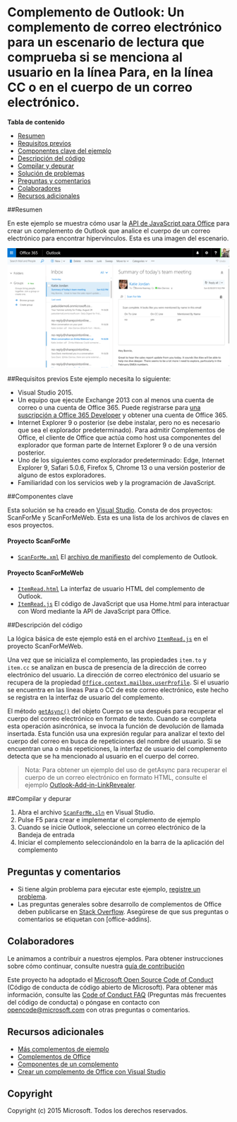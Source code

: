 # <a name="outlook-add-in-a-mail-add-in-for-a-read-scenario-that-checks-whether-the-user-is-mentioned-on-the-to-line-cc-line-or-body-of-an-email"></a>Complemento de Outlook: Un complemento de correo electrónico para un escenario de lectura que comprueba si se menciona al usuario en la línea Para, en la línea CC o en el cuerpo de un correo electrónico.

**Tabla de contenido**

* [Resumen](#summary)
* [Requisitos previos](#prerequisites)
* [Componentes clave del ejemplo](#components)
* [Descripción del código](#codedescription)
* [Compilar y depurar](#build)
* [Solución de problemas](#troubleshooting)
* [Preguntas y comentarios](#questions)
* [Colaboradores](#contribute)
* [Recursos adicionales](#additional-resources)

<a name="summary"></a>
##<a name="summary"></a>Resumen

En este ejemplo se muestra cómo usar la [API de JavaScript para Office](https://msdn.microsoft.com/library/b27e70c3-d87d-4d27-85e0-103996273298(v=office.15)) para crear un complemento de Outlook que analice el cuerpo de un correo electrónico para encontrar hipervínculos. Esta es una imagen del escenario.

 ![](../readme-images/screenshot1.PNG)

<a name="prerequisites"></a>
##<a name="prerequisites"></a>Requisitos previos
Este ejemplo necesita lo siguiente:  

  - Visual Studio 2015.  
  - Un equipo que ejecute Exchange 2013 con al menos una cuenta de correo o una cuenta de Office 365. Puede registrarse para [una suscripción a Office 365 Developer](https://aka.ms/devprogramsignup) y obtener una cuenta de Office 365.
  - Internet Explorer 9 o posterior (se debe instalar, pero no es necesario que sea el explorador predeterminado). Para admitir Complementos de Office, el cliente de Office que actúa como host usa componentes del explorador que forman parte de Internet Explorer 9 o de una versión posterior.
  - Uno de los siguientes como explorador predeterminado: Edge, Internet Explorer 9, Safari 5.0.6, Firefox 5, Chrome 13 o una versión posterior de alguno de estos exploradores.
  - Familiaridad con los servicios web y la programación de JavaScript.

<a name="components"></a>
##<a name="key-components"></a>Componentes clave

Esta solución se ha creado en [Visual Studio](https://msdn.microsoft.com/library/office/fp179827.aspx#Tools_CreatingWithVS). Consta de dos proyectos: ScanForMe y ScanForMeWeb. Esta es una lista de los archivos de claves en esos proyectos. 
#### <a name="scanforme-project"></a>Proyecto ScanForMe

* [```ScanForMe.xml```](/ScanForMe/ScanForMeManifest/ScanForMe.xml) El [archivo de manifiesto](https://dev.office.com/docs/add-ins/outlook/manifests/manifests) del complemento de Outlook.

#### <a name="scanformeweb-project"></a>Proyecto ScanForMeWeb

* [```ItemRead.html```](/ScanForMeWeb/ItemRead.html) La interfaz de usuario HTML del complemento de Outlook.
* [```ItemRead.js```](/ScanForMeWeb/ItemRead.js) El código de JavaScript que usa Home.html para interactuar con Word mediante la API de JavaScript para Office. 


<a name="codedescription"></a>
##<a name="description-of-the-code"></a>Descripción del código

La lógica básica de este ejemplo está en el archivo [```ItemRead.js```](/ScanForMeWeb/ItemRead.js) en el proyecto ScanForMeWeb. 

Una vez que se inicializa el complemento, las propiedades `item.to` y `item.cc` se analizan en busca de presencia de la dirección de correo electrónico del usuario. La dirección de correo electrónico del usuario se recupera de la propiedad [```Office.context.mailbox.userProfile```](https://dev.office.com/reference/add-ins/outlook/Office.context.mailbox.userProfile). Si el usuario se encuentra en las líneas Para o CC de este correo electrónico, este hecho se registra en la interfaz de usuario del complemento. 

El método [```getAsync()```](http://dev.office.com/reference/add-ins/outlook/Body) del objeto Cuerpo se usa después para recuperar el cuerpo del correo electrónico en formato de texto. Cuando se completa esta operación asincrónica, se invoca la función de devolución de llamada insertada. Esta función usa una expresión regular para analizar el texto del cuerpo del correo en busca de repeticiones del nombre del usuario. Si se encuentran una o más repeticiones, la interfaz de usuario del complemento detecta que se ha mencionado al usuario en el cuerpo del correo. 

>Nota: Para obtener un ejemplo del uso de getAsync para recuperar el cuerpo de un correo electrónico en formato HTML, consulte el ejemplo [Outlook-Add-in-LinkRevealer](https://github.com/OfficeDev/Outlook-Add-in-LinkRevealer). 


<a name="build"></a>
##<a name="build-and-debug"></a>Compilar y depurar
1. Abra el archivo [```ScanForMe.sln```](ScanForMe.sln) en Visual Studio.
2. Pulse F5 para crear e implementar el complemento de ejemplo 
3. Cuando se inicie Outlook, seleccione un correo electrónico de la Bandeja de entrada
4. Iniciar el complemento seleccionándolo en la barra de la aplicación del complemento

<a name="questions"></a>
## <a name="questions-and-comments"></a>Preguntas y comentarios

- Si tiene algún problema para ejecutar este ejemplo, [registre un problema](https://github.com/OfficeDev/Outlook-Add-in-ScanForMe/issues).
- Las preguntas generales sobre desarrollo de complementos de Office deben publicarse en [Stack Overflow](http://stackoverflow.com/questions/tagged/office-addins). Asegúrese de que sus preguntas o comentarios se etiquetan con [office-addins].


<a name="contribute"></a>
## <a name="contributing"></a>Colaboradores ##
Le animamos a contribuir a nuestros ejemplos. Para obtener instrucciones sobre cómo continuar, consulte nuestra [guía de contribución](./Contributing.md)

Este proyecto ha adoptado el [Microsoft Open Source Code of Conduct](https://opensource.microsoft.com/codeofconduct/) (Código de conducta de código abierto de Microsoft). Para obtener más información, consulte las [Code of Conduct FAQ](https://opensource.microsoft.com/codeofconduct/faq/) (Preguntas más frecuentes del código de conducta) o póngase en contacto con [opencode@microsoft.com](mailto:opencode@microsoft.com) con otras preguntas o comentarios.


<a name="additional-resources"></a>
## <a name="additional-resources"></a>Recursos adicionales ##

- [Más complementos de ejemplo](https://github.com/OfficeDev?utf8=%E2%9C%93&query=-Add-in)
- [Complementos de Office](https://dev.office.com/reference/add-ins)
- [Componentes de un complemento](https://dev.office.com/docs/add-ins/overview/office-add-ins#StartBuildingApps_AnatomyofApp)
- [Crear un complemento de Office con Visual Studio](https://dev.office.com/docs/add-ins/get-started/create-and-debug-office-add-ins-in-visual-studio)


## <a name="copyright"></a>Copyright
Copyright (c) 2015 Microsoft. Todos los derechos reservados.